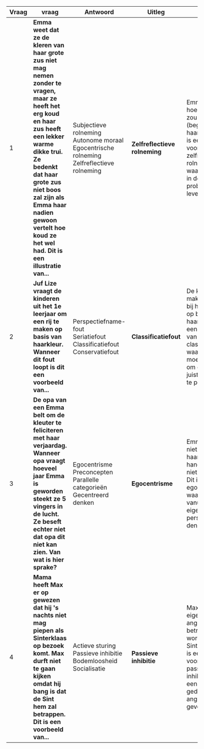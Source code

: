 | Vraag | vraag                                                                                                                                                                                                                                                                                                    | Antwoord                                                                                         | Uitleg                        |                                                                                                                                                                                           |
| ----- | -------------------------------------------------------------------------------------------------------------------------------------------------------------------------------------------------------------------------------------------------------------------------------------------------------- | ------------------------------------------------------------------------------------------------ | ----------------------------- | ----------------------------------------------------------------------------------------------------------------------------------------------------------------------------------------- |
| 1     | **Emma weet dat ze de kleren van haar grote zus niet mag nemen zonder te vragen, maar ze heeft het erg koud en haar zus heeft een lekker warme dikke trui. Ze bedenkt dat haar grote zus niet boos zal zijn als Emma haar nadien gewoon vertelt hoe koud ze het wel had. Dit is een illustratie van...** | Subjectieve rolneming<br>Autonome moraal<br>Egocentrische rolneming<br>Zelfreflectieve rolneming | **Zelfreflectieve rolneming** | Emma bedenkt hoe haar zus zou reageren (begrip voor haar koude). Dit is een voorbeeld van zelfreflectieve rolneming, waarbij ze zich in de ander probeert in te leven.                    |
| 2     | **Juf Lize vraagt de kinderen uit het 1e leerjaar om een rij te maken op basis van haarkleur. Wanneer dit fout loopt is dit een voorbeeld van...**                                                                                                                                                       | Perspectiefname-fout<br>Seriatiefout<br>Classificatiefout<br>Conservatiefout                     | **Classificatiefout**         | De kinderen maken een fout bij het indelen op basis van haarkleur. Dit is een voorbeeld van een classificatiefout, waarbij ze moeite hebben om dingen in de juiste categorie te plaatsen. |
| 3     | **De opa van een Emma belt om de kleuter te feliciteren met haar verjaardag. Wanneer opa vraagt hoeveel jaar Emma is geworden steekt ze 5 vingers in de lucht. Ze beseft echter niet dat opa dit niet kan zien. Van wat is hier sprake?**                                                                | Egocentrisme<br>Preconcepten<br>Parallelle categorieën<br>Gecentreerd denken                     | **Egocentrisme**              | Emma begrijpt niet dat opa haar handelingen niet kan zien. Dit is typisch egocentrisme, waar ze alleen vanuit haar eigen perspectief denkt.                                               |
| 4     | **Mama heeft Max er op gewezen dat hij 's nachts niet mag piepen als Sinterklaas op bezoek komt. Max durft niet te gaan kijken omdat hij bang is dat de Sint hem zal betrappen. Dit is een voorbeeld van...**                                                                                            | Actieve sturing<br>Passieve inhibitie<br>Bodemloosheid<br>Socialisatie                           | **Passieve inhibitie**        | Max remt zijn eigen gedrag uit angst om betrapt te worden door Sinterklaas. Dit is een voorbeeld van passieve inhibitie, waar een kind zich gedraagt uit angst voor de gevolgen.          |
